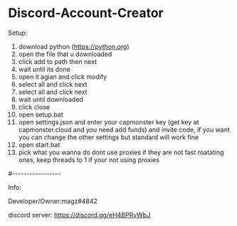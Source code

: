 # Discord-Account-Creator

Setup:

1. download python (https://python.org)
2. open the file that u downloaded
3. click add to path then next
4. wait until its done
5. open it agian and click modify
6. select all and click next
7. select all and click next
8. wait until downloaded
9. click close
10. open setup.bat
11. open settings.json and enter your capmonster key (get key at capmonster.cloud and you need add funds) and invite code, if you want you can change the other settings but standard will work fine
12. open start.bat
13. pick what you wanna do
dont use proxies if they are not fast roatating ones, keep threads to 1 if your not using proxies

#-----------------

Info:

Developer/Owner:magz#4842

discord server: https://discord.gg/eH4BPRvWbJ
